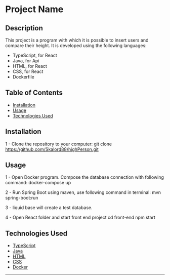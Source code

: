 # Project Name

## Description

This project is a program with which it is possible to insert users and compare their height. It is developed using the following languages:

- TypeScript, for React
- Java, for Api
- HTML, for React
- CSS, for React
- Dockerfile

## Table of Contents

- [Installation](#installation)
- [Usage](#usage)
- [Technologies Used](#technologies-used)

## Installation

1 - Clone the repository to your computer:
git clone https://github.com/Skalord88/highPerson.git

## Usage

1 - Open Docker program. Compose the database connection with following command:
docker-compose up

2 - Run Spring Boot using maven, use following command in terminal:
mvn spring-boot:run

3 - liquid base will create a test database.

4 - Open React folder and start front end project
cd front-end
npm start

## Technologies Used

- [TypeScript](https://www.typescriptlang.org/)
- [Java](https://www.java.com/)
- [HTML](https://developer.mozilla.org/en-US/docs/Web/HTML)
- [CSS](https://developer.mozilla.org/en-US/docs/Web/CSS)
- [Docker](https://www.docker.com/)

---
